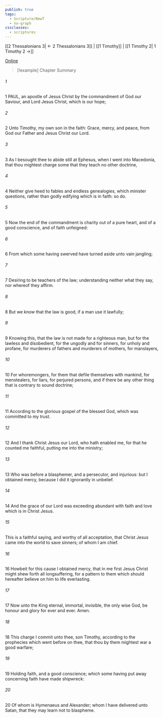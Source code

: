 ```yaml
---
publish: true
tags:
  - Scripture/NewT
  - no-graph
cssclasses:
  - scriptures
---
```

[[2 Thessalonians 3| ← 2 Thessalonians 3]] | [[1 Timothy]] | [[1 Timothy 2| 1 Timothy 2 →]]

[Online](https://churchofjesuschrist.org/study/scriptures/nt/1-tim/1?lang=eng)

>[!example] Chapter Summary
>
###### 1
1 PAUL, an apostle of Jesus Christ by the commandment of God our Saviour, and Lord Jesus Christ, which is our hope;
###### 2
2 Unto Timothy, my own son in the faith: Grace, mercy, and peace, from God our Father and Jesus Christ our Lord.
###### 3
3 As I besought thee to abide still at Ephesus, when I went into Macedonia, that thou mightest charge some that they teach no other doctrine,
###### 4
4 Neither give heed to fables and endless genealogies, which minister questions, rather than godly edifying which is in faith: so do.
###### 5
5 Now the end of the commandment is charity out of a pure heart, and of a good conscience, and of faith unfeigned:
###### 6
6 From which some having swerved have turned aside unto vain jangling;
###### 7
7 Desiring to be teachers of the law; understanding neither what they say, nor whereof they affirm.
###### 8
8 But we know that the law is good, if a man use it lawfully;
###### 9
9 Knowing this, that the law is not made for a righteous man, but for the lawless and disobedient, for the ungodly and for sinners, for unholy and profane, for murderers of fathers and murderers of mothers, for manslayers,
###### 10
10 For whoremongers, for them that defile themselves with mankind, for menstealers, for liars, for perjured persons, and if there be any other thing that is contrary to sound doctrine;
###### 11
11 According to the glorious gospel of the blessed God, which was committed to my trust.
###### 12
12 And I thank Christ Jesus our Lord, who hath enabled me, for that he counted me faithful, putting me into the ministry;
###### 13
13 Who was before a blasphemer, and a persecutor, and injurious: but I obtained mercy, because I did it ignorantly in unbelief.
###### 14
14 And the grace of our Lord was exceeding abundant with faith and love which is in Christ Jesus.
###### 15
This is a faithful saying, and worthy of all acceptation, that Christ Jesus came into the world to save sinners; of whom I am chief.
###### 16
16 Howbeit for this cause I obtained mercy, that in me first Jesus Christ might shew forth all longsuffering, for a pattern to them which should hereafter believe on him to life everlasting.
###### 17
17 Now unto the King eternal, immortal, invisible, the only wise God, be honour and glory for ever and ever. Amen.
###### 18
18 This charge I commit unto thee, son Timothy, according to the prophecies which went before on thee, that thou by them mightest war a good warfare;
###### 19
19 Holding faith, and a good conscience; which some having put away concerning faith have made shipwreck:
###### 20
20 Of whom is Hymenaeus and Alexander; whom I have delivered unto Satan, that they may learn not to blaspheme.



